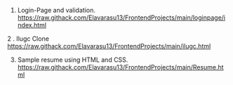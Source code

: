 
1.  Login-Page and validation.
        https://raw.githack.com/Elavarasu13/FrontendProjects/main/loginpage/index.html

2 . Ilugc Clone
        https://raw.githack.com/Elavarasu13/FrontendProjects/main/ilugc.html


3. Sample resume using HTML and CSS.
        https://raw.githack.com/Elavarasu13/FrontendProjects/main/Resume.html
